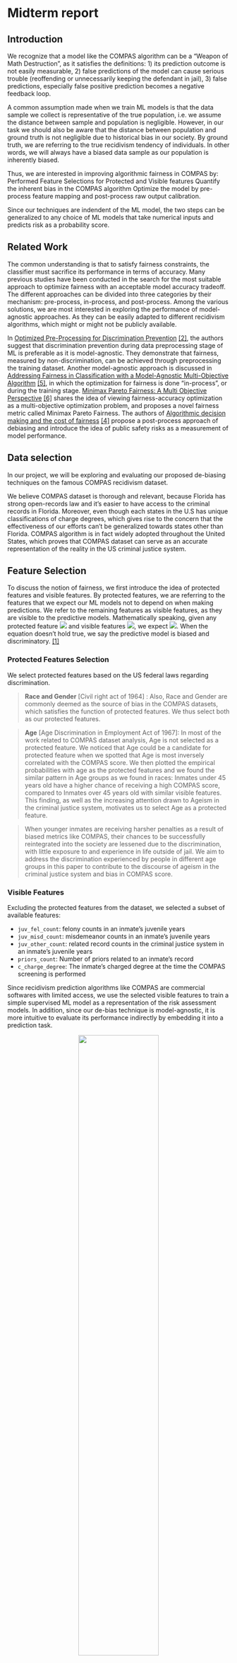 # Midterm report
## Introduction 
We recognize that a model like the COMPAS algorithm can be a “Weapon of Math Destruction”, as it satisfies the definitions: 1) its prediction outcome is not easily measurable, 2) false predictions of the model can cause serious trouble (reoffending or unnecessarily keeping the defendant in jail), 3) false predictions, especially false positive prediction becomes a negative feedback loop.

A common assumption made when we train ML models is that the data sample we collect is representative of the true population, i.e. we assume the distance between sample and population is negligible. However, in our task we should also be aware that the distance between population and ground truth is not negligible due to historical bias in our society. By ground truth, we are referring to the true recidivism tendency of individuals. In other words, we will always have a biased data sample as our population is inherently biased. 
 
Thus, we are interested in improving algorithmic fairness in COMPAS by:
Performed Feature Selections for Protected and Visible features
Quantify the inherent bias in the COMPAS algorithm 
Optimize the model by pre-process feature mapping and post-process raw output calibration.

Since our techniques are indendent of the ML model, the two steps can be generalized to any choice of ML models that take numerical inputs and predicts risk as a probability score.

## Related Work
The common understanding is that to satisfy fairness constraints, the classifier must sacrifice its performance in terms of accuracy. Many previous studies have been conducted in the search for the most suitable approach to optimize fairness with an acceptable model accuracy tradeoff. The different approaches can be divided into three categories by their mechanism: pre-process, in-process, and post-process. Among the various solutions, we are most interested in exploring the performance of model-agnostic approaches. As they can be easily adapted to different recidivism algorithms, which might or might not be publicly available.

In [Optimized Pre-Processing for Discrimination Prevention](https://papers.nips.cc/paper/2017/file/9a49a25d845a483fae4be7e341368e36-Paper.pdf) [[2]](#2), the authors suggest that discrimination prevention during data preprocessing stage of ML is preferable as it is model-agnostic. They demonstrate that fairness, measured by non-discrimination, can be achieved through preprocessing the training dataset. Another model-agnostic approach is discussed in [Addressing Fairness in Classification with a Model-Agnostic Multi-Objective Algorithm](https://www.auai.org/uai2021/pdf/uai2021.232.pdf) [[5]](#5), in which the optimization for fairness is done “in-process”, or during the training stage. [Minimax Pareto Fairness: A Multi Objective Perspective](http://proceedings.mlr.press/v119/martinez20a/martinez20a.pdf) [[6]](#6) shares the idea of viewing fairness-accuracy optimization as a multi-objective optimization problem, and proposes a novel fairness metric called Minimax Pareto Fairness. The authors of [Algorithmic decision making and the cost of fairness](https://arxiv.org/abs/1701.08230) [[4]](#4) propose a post-process approach of debiasing and introduce the idea of public safety risks as a measurement of model performance. 


## Data selection
In our project, we will be exploring and evaluating our proposed de-biasing techniques on the famous COMPAS recidivism dataset. 

We believe COMPAS dataset is thorough and relevant, because Florida has strong open-records law and it’s easier to have access to the criminal records in Florida. Moreover, even though each states in the U.S has unique classifications of charge degrees, which gives rise to the concern that the effectiveness of our efforts can’t be generalized towards states other than Florida. COMPAS algorithm is in fact widely adopted throughout the United States, which proves that COMPAS dataset can serve as an accurate representation of the reality in the US criminal justice system. 


## Feature Selection
To discuss the notion of fairness, we first introduce the idea of protected features and visible features. By protected features, we are referring to the features that we expect our ML models not to depend on when making predictions. We refer to the remaining features as visible features, as they are visible to the predictive models. Mathematically speaking, given any protected feature <img src="https://render.githubusercontent.com/render/math?math=d\in D"> and visible features <img src="https://render.githubusercontent.com/render/math?math=x\in X">, we expect <img src="https://render.githubusercontent.com/render/math?math=Pr(prediction|d, x)=Pr(prediction|x)">. When the equation doesn’t hold true, we say the predictive model is biased and discriminatory. [[1]](#1) 

### Protected Features Selection
We select protected features based on the US federal laws regarding discrimination. 
> **Race and Gender** [Civil right act of 1964] :
Also, Race and Gender are commonly deemed as the source of bias in the COMPAS datasets, which satisfies the function of protected features. We thus select both as our protected features.  

> **Age** [Age Discrimination in Employment Act of 1967]: 
In most of the work related to COMPAS dataset analysis, Age is not selected as a protected feature. We noticed that Age could be a candidate for protected feature when we spotted that Age is most inversely correlated with the COMPAS score. We then plotted the empirical probabilities with age as the protected features and we found the similar pattern in Age groups as we found in races: Inmates under 45 years old have a higher chance of receiving a high COMPAS score, compared to Inmates over 45 years old with similar visible features. This finding, as well as the increasing attention drawn to Ageism in the criminal justice system, motivates us to select Age as a protected feature. 

> When younger inmates are receiving harsher penalties as a result of biased metrics like COMPAS, their chances to be successfully reintegrated into the society are lessened due to the discrimination, with little exposure to and experience in life outside of jail. We aim to address the discrimination experienced by people in different age groups in this paper to contribute to the discourse of ageism in the criminal justice system and bias in COMPAS score. 


### Visible Features
Excluding the protected features from the dataset, we selected a subset of available features: 
- `juv_fel_count`: felony counts in an inmate’s juvenile years
- `juv_misd_count`: misdemeanor counts in an inmate’s juvenile years
- `juv_other_count`: related record counts in the criminal justice system in an inmate’s juvenile years
- `priors_count`: Number of priors related to an inmate’s record
- `c_charge_degree`: The inmate’s charged degree at the time the COMPAS screening is performed

Since recidivism prediction algorithms like COMPAS are commercial softwares with limited access, we use the selected visible features to train a simple supervised ML model as a representation of the risk assessment models. In addition, since our de-bias technique is model-agnostic, it is more intuitive to evaluate its performance indirectly by embedding it into a prediction task. 

<p align="center">
<img src="./img/roc_new.png" width="60%"/>
</p>

The ROC curve above shows that a <img src="https://render.githubusercontent.com/render/math?math=l_1">-regularized Logistic regression model can serve as a reasonable baseline risk assessment model in place of the original COMPAS model in our project. To evaluate the effectiveness of our de-bias technique, we will compare the difference between the performance of the risk assessment model with and without applying our de-bias technique. We will discuss the metrics for quantifying model performance in the "metric" section later. 
 
 *note, the prediction labels of the logistic regressor and the COMPAS system used in the ROC plot is different. We will elaborate on this in the next section.

## Defining target variable 

In COMPAS system, two types of risk ratings are presented to the human judges at court: decile scores, and risk suggestions (High risk, Medium risk, Low risk) based on the decile scores. In other words, COMPAS score will not predict whether the individual will recidivate or not. When discussing the discrimination in the COMPAS system, we consider the target variable as the level of risk predicted by COMPAS. When the COMPAS system says low risk and the individual did not recidivate, or when it says medium or high risk, and the individual actually recidivated, we consider it as a true negative; vice versa. 

However, in the rest of the project, we simplify the target to match with the ground truth labels, i.e. whether the inmate is predicted "will recidivate" and whether the inmate actually went on to recidivate after being released. This is also the case in our Logistic regression model. 

## Uncover the discrimination and bias that exists in the COMPAS Score
<p align="center">
<img src="./img/rec_race.png" width="45%"/><img src="./img/nrec_race.png" width="50%"/>
</p>

Without the loss of generality, we chose `Race` as the protected feature to visualize the bias in the COMPAS dataset. We validated the existence of racism in the COMPAS dataset by plotting the above empirical probability distributions of different race groups. For inmates who actually recidivated, Caucasians had a nearly 20% more chance of receiving a low COMPAS score than African Americans and  30% less chance of receiving a high COMPAS score. For inmates who didn’t commit crimes within the window of two years, African Americans have a 20% less chance to receive a low COMPAS score than other races. This illustrates the fact that COMPAS scores are biased towards overestimating the recidivism tendency of African Americans and underestimating the recidivism tendency of other races.

Similar to the discrimination spotted in race, we uncovered discrimination in `Sex` and `Age` Groups, with male and inmates under 25 as the victims of the bias in COMPAS. See Appendix for the corresponding visualizations.

For comparison, below is the empirical probability of being predicted as risky (will recidivate) or not risky (will not recidivate) by the logistic regression model for different racial groups. We can see that the logistic regression model displays similar levels of discimination as COMPAS. 

<img src="./img/lr_rec_race.png" width="50%"/><img src="./img/lr_nrec_race.png" width="50%"/>

## Metrics for measuring the fairness and discrimination in the model 

We consider two kinds of fairness measures: group fairness and individual fairness.

### Group fairness [[2]](#2)

General speaking, for individuals from any two groups in the protected feature, e.g. an African-American individual and a Caucasian individual in the protected feature `race`, we expect a fair model to predict them to risky or not with similar probability. Mathematically, suppose we use distance measure function <img src="https://render.githubusercontent.com/render/math?math=J(\cdot)">, protected feature <img src="https://render.githubusercontent.com/render/math?math=D">, and prediction <img src="https://render.githubusercontent.com/render/math?math=\hat{y}\in Y=\{\text{will recividate},\text{won't recividate}\}">, the bias is measured by :

<!-- $$J(Pr(\hat{y}\in Y|d_1\in D),\enspace Pr(\hat{y}\in Y|d_2\in D))$$ -->
<p align="center">
<img src="https://render.githubusercontent.com/render/math?math=J(Pr(\hat{y}\in Y|d_1\in D),\enspace Pr(\hat{y}\in Y|d_2\in D))">
</p>

A fair model would have <img src="https://render.githubusercontent.com/render/math?math=J(\cdot)\leq \epsilon">, where <img src="https://render.githubusercontent.com/render/math?math=\epsilon"> represents a small value. 

Note, since we have access to the ground truth label, we introduce a small tweak in the above formula to gain a better idea of the discrimination trend:

<!-- $$J(Pr(\hat{y}\in Y|d_1\in D, y=\text{will recividate}),\enspace Pr(\hat{y}\in Y|d_2\in D, y=\text{will recividate}))$$
$$J(Pr(\hat{y}\in Y|d_1\in D, y=\text{won't recividate}),\enspace Pr(\hat{y}\in Y|d_2\in D, y=\text{won't recividate}))$$ -->
<p align="center">
<img src="https://render.githubusercontent.com/render/math?math=J(Pr(\hat{y}\in Y|d_1\in D, y=\text{will recividate}),\enspace Pr(\hat{y}\in Y|d_2\in D, y=\text{will recividate}))">
</p>
<p align="center">
<img src="https://render.githubusercontent.com/render/math?math=J(Pr(\hat{y}\in Y|d_1\in D, y=\text{won't recividate}),\enspace Pr(\hat{y}\in Y|d_2\in D, y=\text{won't recividate}))">
</p>

For a fair model, we expect it to have similar performance for any two groups of the protected features, i.e. very small <img src="https://render.githubusercontent.com/render/math?math=J(\cdot)"> value. 

**Choice of distance measure <img src="https://render.githubusercontent.com/render/math?math=J(\cdot)">**:

We use the idea of Disparate Impact to quantify the COMPAS scoring bias: Disparate Impact, also interpreted as Indirect Discrimination, happens when the protected features are not the direct cause of a judicial decision but they actually have strong correlation to the decision. Measuring the degrees of disparate impact can help examine the bias in the COMPAS dataset. Motivated by the famous 80% rule in sociology, we set 

<!-- $$J(p,\enspace q)=|\frac{p}{q}-1|$$ -->
<p align="center">
<img src="https://render.githubusercontent.com/render/math?math=J(p,\enspace q)=|\frac{p}{q}-1|">
</p>

for probabilities <img src="https://render.githubusercontent.com/render/math?math=p"> and <img src="https://render.githubusercontent.com/render/math?math=q">. When we take <img src="https://render.githubusercontent.com/render/math?math=\epsilon=0.2">, <img src="https://render.githubusercontent.com/render/math?math=J(\cdot)\leq\epsilon"> represents the 80% rule. 

Another group fairness measure we're interested in is Demographic Parity: a measurement very similar to the disparate impact calculation except we care more about the distance between probabilities than the ratio. This is accomplished by setting

<!-- $$J(p,\enspace q)=|p-q|$$ -->
<p align="center">
<img src="https://render.githubusercontent.com/render/math?math=J(p,\enspace q)=|p-q|">
</p>

### Individual Fairness [[3]](#3)

In the previous sections, we calculated the amount of discrimination for different groups of inmates with identical protected features. However, to achieve individual fairness, inmates of the same visible features should be expected to have an identical judicial decision. 

Mathematically, this can be expressed as <img src="https://render.githubusercontent.com/render/math?math=d(x_1,x_2)\leq\epsilon\Rightarrow Pr(\hat{y}|x_1)\approx Pr(\hat{y}|x_2)">, where <img src="https://render.githubusercontent.com/render/math?math=d(x_1,x_2)"> is a distance function, and <img src="https://render.githubusercontent.com/render/math?math=x_1">,<img src="https://render.githubusercontent.com/render/math?math=x_2"> are visible features of two data points. 

## Optimize the tradeoff between fairness and accuracy

We perform the optimization for fairness in two stages: 1) pre-process; 2) post-process.

### Preprocess [[2]](#2)
The goal of the preprocessing step is to find the best randomized mapping from the original data point to a perturbed data point with minimum distortion for each data point in the training set that enables the subsequent model trained to be fairer. To accomplish the goal, we define the following objectives.

**Utility Loss**: In other words, how much valuable information is lost due to the preprocessing step? Since we are distorting the original dataset, we are potentially losing information and introducing artificial signals to the original dataset. Therefore, we would like to measure the difference between the dataset before and after the randomized mapping, which can be done by measuring the distance between the empirical probability distributions with methods like KL-divergence. To minimize the loss of information and added artificial signals, we want to minimize this difference. Mathematically, the objective can be expressed as: 

<!-- $$f(Pr(X,Y),Pr(X',Y'))$$ -->
<p align="center">
<img src="https://render.githubusercontent.com/render/math?math=f(Pr(X,Y),Pr(X',Y'))">
</p>

where <img src="https://render.githubusercontent.com/render/math?math=f"> is a dissimilarity measuring function, e.g. KL-divergence.

**Individual Distortion**: Similar to the idea of minimizing utility loss, we also want to ensure that individual data points are not significantly different after the preprocessing step. To minimize the distortion in individual samples, we minimize the expected difference between data samples before and after the preprocessing step. Mathematically, this can be expressed as the expected distance between each individual data point before and after preprocessing:

<!-- $$\mathbb{E}[\delta((x,y),(x',y'))],\enspace\forall (d,x,y)\in D\times X\times Y$$ -->
<p align="center">
<img src="https://render.githubusercontent.com/render/math?math=\mathbb{E}[\delta((x,y),(x',y'))],\enspace\forall (d,x,y)\in D\times X\times Y">
</p>

where <img src="https://render.githubusercontent.com/render/math?math=\delta(\cdot)"> is a distance function. 

[Optimized Pre-Processing for Discrimination Prevention](https://papers.nips.cc/paper/2017/file/9a49a25d845a483fae4be7e341368e36-Paper.pdf) [[2]](#2) states that the optimal mapping can be found through solving the convex optimization problem below:

<p align="center">
<img src="https://render.githubusercontent.com/render/math?math=\min f(Pr(X,Y), Pr(X', Y'))">
</p>
<p align="center">
<img src="https://render.githubusercontent.com/render/math?math=\text{s.t. }\enspace J(Pr(\hat{y}\in Y|d_1\in D),\enspace Pr(\hat{y}\in Y|d_2\in D))\leq \epsilon_1">
</p>
<p align="center">
<img src="https://render.githubusercontent.com/render/math?math=\mathbb{E}[\delta((x,y),(x',y'))]\leq \epsilon_{2,d},\enspace\forall (d,x,y)\in D\times X\times Y">
</p>
<!-- $$\min f(Pr(X,Y), Pr(X', Y'))$$
$$\text{s.t. } J(Pr(\hat{y}\in Y|d_1\in D),\enspace Pr(\hat{y}\in Y|d_2\in D))\leq \epsilon_1$$
$$\mathbb{E}[\delta((x,y),(x',y'))]\leq \epsilon_{2,d},\enspace\forall (d,x,y)\in D\times X\times Y$$  -->

### Postprocess [[4]](#)
First, we define the idea of a decision function: a function that maps from raw output of risk assessment models to suggestion to human judges. 

Essentially this step can be viewed as calibrating the risk assessment model output so that it is fair across different groups in protected features without sacrificing too much of accuracy. 

## Experiment

To evaluate the fairness pipeline’s effectiveness, we compare the model performance on the same test set with and without the pipeline. The model performance consists of their accuracy, measured as AUC, and their fairness, measured by discrimination statistics, difference in false negative rates, and difference in false positive rates. 

To have a better understanding of how each part of the pipeline contributes to the result, we also validate the model performance with part of the pipeline (e.g. only preprocessing, only postprocessing). 

We select AdaBoost as an example nonlinear model, and repeat the same experiments with AdaBoost to investigate if the fairness pipeline produces similar effects on different models.

In the preprocessing stage, both the features and labels are allowed to be perturbed by the randomized mapping. The objective function was able to be minimized with only 1% of the entries being modified. 

we can see that the model accuracy is nicely preserved compared to the baseline. Under all four setups, the Logistic regression model produces similar ROC curves. Similar to the LR models, AdaBoost Classifiers also retain the same level of accuracy compared to the baseline.

<img src="./img/lr_roc.png" width="50%"/><img src="./img/adaboost_roc.png" width="50%"/>

Recall the formula we provided earlier for measuring disparate impact. The smaller the value of disparate impact, the less discrimination in the prediction. We can see that the transformation step is the most powerful in reducing disparate impact, improving both the area under the curve and disparate impact at the same time. In the plot on the right, we see that the model trained on the preprocessed dataset again produces the most desirable result measured by demographic parity. 

<img src="./img/disparate_impact.png" width="50%"/><img src="./img/demographic_parity.png" width="50%"/>

We have made the argument that false negative rate is related to public safety.  We want to minimize the difference in FNR between groups. Preprocess transformation step improves the prediction result a lot, compared to the slight improvement from the calibration step. The lowest FNR difference between groups we see is when we do both transformation and calibration.

<img src="./img/fnr_lr_bar.png" width="49%"/><img src="./img/fnr_adb_bar.png" width="50%"/>

Recall the objective of the pipeline to optimize both public safety and racial equality. False positives rate difference is high when we have falsely predicted innocent inmates as risky, which could cause recurrent institutionalized bias. Applying transformation alone can significantly reduce the FPR difference between groups for both linear models and ensemble models. However, the FPR difference between groups actually increased in our experiment after the calibration step, which may be due to the fact that the calibration step is primarily optimized toward reduction in FNR difference.


<img src="./img/fpr_lr_bar.png" width="49%"/><img src="./img/fpr_adb_bar.png" width="50%"/>

## Future Research 

From the experiments we’ve done with the ML pipeline, we found that almost no fairness metrics were improved from the addition of postprocess output calibration. One reason to explain the ineffectiveness of the calibration could be the lack of tuning in respect to the prediction threshold of the calibrated score. Moving forward, to explore the potential of our pipeline, we should include the tuning process to find the optimized calibration. 

In Addressing Fairness in Classification with a Model-Agnostic Multi-Objective Algorithm, the author talked about the in-process debias algorithm, which involved minor changes of the model during training time. With the inclusion of preprocess and postprocess optimization methods, in the future, we could incorporate the inprocess optimization during training period to see if the pipeline improves on its fairness metrics and predictive accuracy, 

# Appendix
## discrimination with respect to other protected features visualized
<img src="./img/rec_age.png" width="45%"/><img src="./img/nrec_age.png" width="50%"/>

<img src="./img/rec_sex.png" width="45%"/><img src="./img/nrec_sex.png" width="50%"/>

## References
<a id="1" >[1]</a> 
[Towards Formal Fairness in Machine Learning](https://alexeyignatiev.github.io/assets/pdf/icshms-cp20-preprint.pdf)
A. Ignatiev, M. C. Cooper, M. Siala, E. Hebrard, and J. Marques-Silva
26th International Conference on Principles and Practice of Constraint Programming (CP 2020)
Lecture Notes in Computer Science, vol. 12333, pp. 846–867, 2020

<a id="2">[2]</a> 
[Optimized Pre-Processing for Discrimination Prevention](https://papers.nips.cc/paper/2017/file/9a49a25d845a483fae4be7e341368e36-Paper.pdf)
F. Calmon, D. Wei,B. Vinzamuri,K. Ramamurthy,K. Varshney
31st Conference on Neural Information Processing Systems (NIPS 2017)

<a id="3">[3]</a> 
[Algorithmic Fairness](https://arxiv.org/abs/2001.09784)
D. Pessach, E. Shmueli
ArXiv abs/2001.09784 (2020)

<a id="4">[4]</a> 
[Algorithmic decision making and the cost of fairness](https://arxiv.org/abs/1701.08230)
S. Corbett-Davies, E. Pierson, A. Feller, S. Goel, A. Huq
ArXiv abs/1701.08230 (2017)

<a id="5">[5]</a> 
[Addressing Fairness in Classification with a Model-Agnostic Multi-Objective Algorithm](https://www.auai.org/uai2021/pdf/uai2021.232.pdf)
K. Padh, D. Antognini, E. Lejal-Glaude, B. Faltings, C. Musat
the 37th Conference on Uncertainty in Artificial Intelligence (UAI 2021)

<a id="6">[6]</a> 
[Minimax Pareto Fairness: A Multi Objective Perspective]()
N. Martinez, M. Bertran, G. Sapiro
Proceedings of the 37 th International Conference on Machine
Learning, Online, PMLR 119, 2020

